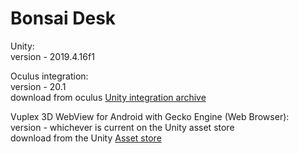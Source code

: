 # Bonsai Desk

Unity:  
version - 2019.4.16f1

Oculus integration:  
version - 20.1  
download from oculus [Unity integration archive](https://developer.oculus.com/downloads/package/unity-integration-archive/)

Vuplex 3D WebView for Android with Gecko Engine (Web Browser):  
version - whichever is current on the Unity asset store  
download from the Unity [Asset store](https://assetstore.unity.com/packages/tools/gui/3d-webview-for-android-with-gecko-engine-web-browser-158778)
